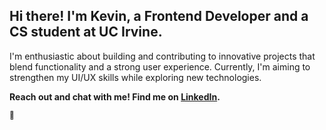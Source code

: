 ## Hi there! I'm Kevin, a Frontend Developer and a CS student at UC Irvine.

I'm enthusiastic about building and contributing to innovative projects that blend functionality and a strong user experience. Currently, I'm aiming to strengthen my UI/UX skills while exploring new technologies.

**Reach out and chat with me! Find me on [LinkedIn](https://www.linkedin.com/in/kevinwu098/).**

<sub> 🍖 </sub>

<!--
**KevinWu098/KevinWu098** is a ✨ _special_ ✨ repository because its `README.md` (this file) appears on your GitHub profile.

Here are some ideas to get you started:

- 🔭 I’m currently working on ...
- 🌱 I’m currently learning ...
- 👯 I’m looking to collaborate on ...
- 🤔 I’m looking for help with ...
- 💬 Ask me about ...
- 📫 How to reach me: ...
- 😄 Pronouns: ...
- ⚡ Fun fact: ...
-->
